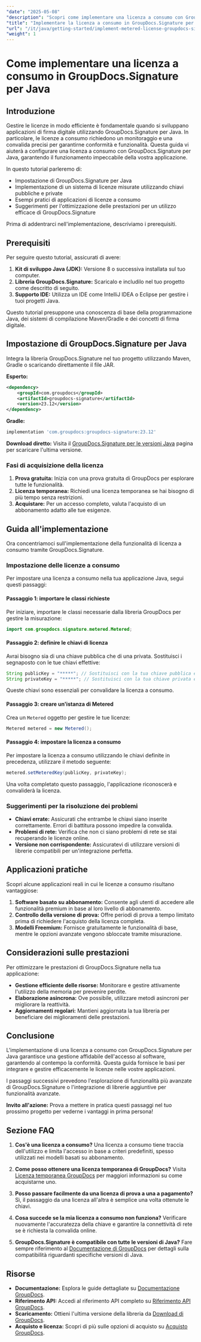 ```yaml
---
"date": "2025-05-08"
"description": "Scopri come implementare una licenza a consumo con GroupDocs.Signature per Java. Questa guida illustra la configurazione, l'integrazione e le best practice."
"title": "Implementare la licenza a consumo in GroupDocs.Signature per Java&#58; una guida passo passo"
"url": "/it/java/getting-started/implement-metered-license-groupdocs-signature-java/"
"weight": 1
---
```


# Come implementare una licenza a consumo in GroupDocs.Signature per Java

## Introduzione

Gestire le licenze in modo efficiente è fondamentale quando si sviluppano applicazioni di firma digitale utilizzando GroupDocs.Signature per Java. In particolare, le licenze a consumo richiedono un monitoraggio e una convalida precisi per garantirne conformità e funzionalità. Questa guida vi aiuterà a configurare una licenza a consumo con GroupDocs.Signature per Java, garantendo il funzionamento impeccabile della vostra applicazione.

In questo tutorial parleremo di:
- Impostazione di GroupDocs.Signature per Java
- Implementazione di un sistema di licenze misurate utilizzando chiavi pubbliche e private
- Esempi pratici di applicazioni di licenze a consumo
- Suggerimenti per l'ottimizzazione delle prestazioni per un utilizzo efficace di GroupDocs.Signature

Prima di addentrarci nell'implementazione, descriviamo i prerequisiti.

## Prerequisiti

Per seguire questo tutorial, assicurati di avere:
1. **Kit di sviluppo Java (JDK):** Versione 8 o successiva installata sul tuo computer.
2. **Libreria GroupDocs.Signature:** Scaricalo e includilo nel tuo progetto come descritto di seguito.
3. **Supporto IDE:** Utilizza un IDE come IntelliJ IDEA o Eclipse per gestire i tuoi progetti Java.

Questo tutorial presuppone una conoscenza di base della programmazione Java, dei sistemi di compilazione Maven/Gradle e dei concetti di firma digitale.

## Impostazione di GroupDocs.Signature per Java

Integra la libreria GroupDocs.Signature nel tuo progetto utilizzando Maven, Gradle o scaricando direttamente il file JAR.

**Esperto:**
```xml
<dependency>
    <groupId>com.groupdocs</groupId>
    <artifactId>groupdocs-signature</artifactId>
    <version>23.12</version>
</dependency>
```

**Gradle:**
```gradle
implementation 'com.groupdocs:groupdocs-signature:23.12'
```

**Download diretto:** Visita il [GroupDocs.Signature per le versioni Java](https://releases.groupdocs.com/signature/java/) pagina per scaricare l'ultima versione.

### Fasi di acquisizione della licenza

1. **Prova gratuita:** Inizia con una prova gratuita di GroupDocs per esplorare tutte le funzionalità.
2. **Licenza temporanea:** Richiedi una licenza temporanea se hai bisogno di più tempo senza restrizioni.
3. **Acquistare:** Per un accesso completo, valuta l'acquisto di un abbonamento adatto alle tue esigenze.

## Guida all'implementazione

Ora concentriamoci sull'implementazione della funzionalità di licenza a consumo tramite GroupDocs.Signature.

### Impostazione delle licenze a consumo

Per impostare una licenza a consumo nella tua applicazione Java, segui questi passaggi:

#### Passaggio 1: importare le classi richieste
Per iniziare, importare le classi necessarie dalla libreria GroupDocs per gestire la misurazione:
```java
import com.groupdocs.signature.metered.Metered;
```

#### Passaggio 2: definire le chiavi di licenza
Avrai bisogno sia di una chiave pubblica che di una privata. Sostituisci i segnaposto con le tue chiavi effettive:
```java
String publicKey = "*****"; // Sostituisci con la tua chiave pubblica effettiva
String privateKey = "*****"; // Sostituisci con la tua chiave privata effettiva
```
Queste chiavi sono essenziali per convalidare la licenza a consumo.

#### Passaggio 3: creare un'istanza di Metered
Crea un `Metered` oggetto per gestire le tue licenze:
```java
Metered metered = new Metered();
```

#### Passaggio 4: impostare la licenza a consumo
Per impostare la licenza a consumo utilizzando le chiavi definite in precedenza, utilizzare il metodo seguente:
```java
metered.setMeteredKey(publicKey, privateKey);
```
Una volta completato questo passaggio, l'applicazione riconoscerà e convaliderà la licenza.

### Suggerimenti per la risoluzione dei problemi
- **Chiavi errate:** Assicurati che entrambe le chiavi siano inserite correttamente. Errori di battitura possono impedire la convalida.
- **Problemi di rete:** Verifica che non ci siano problemi di rete se stai recuperando le licenze online.
- **Versione non corrispondente:** Assicuratevi di utilizzare versioni di librerie compatibili per un'integrazione perfetta.

## Applicazioni pratiche

Scopri alcune applicazioni reali in cui le licenze a consumo risultano vantaggiose:
1. **Software basato su abbonamento:** Consente agli utenti di accedere alle funzionalità premium in base al loro livello di abbonamento.
2. **Controllo della versione di prova:** Offre periodi di prova a tempo limitato prima di richiedere l'acquisto della licenza completa.
3. **Modelli Freemium:** Fornisce gratuitamente le funzionalità di base, mentre le opzioni avanzate vengono sbloccate tramite misurazione.

## Considerazioni sulle prestazioni
Per ottimizzare le prestazioni di GroupDocs.Signature nella tua applicazione:
- **Gestione efficiente delle risorse:** Monitorare e gestire attivamente l'utilizzo della memoria per prevenire perdite.
- **Elaborazione asincrona:** Ove possibile, utilizzare metodi asincroni per migliorare la reattività.
- **Aggiornamenti regolari:** Mantieni aggiornata la tua libreria per beneficiare dei miglioramenti delle prestazioni.

## Conclusione

L'implementazione di una licenza a consumo con GroupDocs.Signature per Java garantisce una gestione affidabile dell'accesso al software, garantendo al contempo la conformità. Questa guida fornisce le basi per integrare e gestire efficacemente le licenze nelle vostre applicazioni.

I passaggi successivi prevedono l'esplorazione di funzionalità più avanzate di GroupDocs.Signature o l'integrazione di librerie aggiuntive per funzionalità avanzate.

**Invito all'azione:** Prova a mettere in pratica questi passaggi nel tuo prossimo progetto per vederne i vantaggi in prima persona!

## Sezione FAQ

1. **Cos'è una licenza a consumo?**
   Una licenza a consumo tiene traccia dell'utilizzo e limita l'accesso in base a criteri predefiniti, spesso utilizzati nei modelli basati su abbonamento.

2. **Come posso ottenere una licenza temporanea di GroupDocs?**
   Visita [Licenza temporanea GroupDocs](https://purchase.groupdocs.com/temporary-license/) per maggiori informazioni su come acquistarne uno.

3. **Posso passare facilmente da una licenza di prova a una a pagamento?**
   Sì, il passaggio da una licenza all'altra è semplice una volta ottenute le chiavi.

4. **Cosa succede se la mia licenza a consumo non funziona?**
   Verificare nuovamente l'accuratezza della chiave e garantire la connettività di rete se è richiesta la convalida online.

5. **GroupDocs.Signature è compatibile con tutte le versioni di Java?**
   Fare sempre riferimento al [Documentazione di GroupDocs](https://docs.groupdocs.com/signature/java/) per dettagli sulla compatibilità riguardanti specifiche versioni di Java.

## Risorse
- **Documentazione:** Esplora le guide dettagliate su [Documentazione GroupDocs](https://docs.groupdocs.com/signature/java/).
- **Riferimento API:** Accedi al riferimento API completo su [Riferimento API GroupDocs](https://reference.groupdocs.com/signature/java/).
- **Scaricamento:** Ottieni l'ultima versione della libreria da [Download di GroupDocs](https://releases.groupdocs.com/signature/java/).
- **Acquisto e licenza:** Scopri di più sulle opzioni di acquisto su [Acquisto GroupDocs](https://purchase.groupdocs.com/buy).